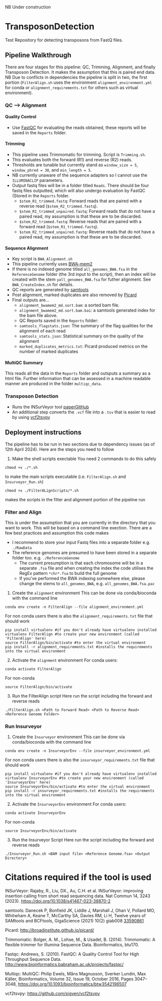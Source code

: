 NB Under construction
# TransposonDetection
Test Repository for detecting transposons from FastQ files.

## Pipeline Walkthrough
There are four stages for this pipeline: QC, Trimming, Alignment, and finally Transposon Detection. It makes the assumption that this is paired end data. NB Due to conflicts in dependencies the pipeline is split in two, the first portion (`FilterAlign.sh` uses the environment `alignment_environment.yml` for conda or `alignment_requirements.txt` for others such as virtual environment).
### QC --> Alignment
#### Quality Control
* Use [FastQC](https://github.com/s-andrews/FastQC) for evaluating the reads obtained, these reports will be saved in the `Reports` folder.
#### Trimming
* This pipeline uses Trimmomatic for trimming. Script is `Trimming.sh`.
* This evaluates both the forward (R1) and reverse (R2) reads.
* Thresholds are tunable but currently stand as `window_size = 5`, `window_phred = 30`, and `min_length = 5`.
* NB currently unaware of the sequence adapters so I cannot use the `ILLUMINACLIP` parameters.
* Output fastq files will be in a folder titled `Reads`. There should be four fastq files outputted, which will also undergo evaluation by FastQC (Stored in the `Reports` folder.
  * `$stem_R1_trimmed.fastq`: Forward reads that are paired with a reverse read (`$stem_R2_trimmed.fastq`).
  * `$stem_R1_trimmed_unpaired.fastq`: Forward reads that do not have a paired read, my assumption is that these are to be discarded.
  * `$stem_R2_trimmed.fastq`: Reverse reads that are paired with a forward read (`$stem_R1_trimmed.fastq`).
  * `$stem_R2_trimmed_unpaired.fastq`: Reverse reads that do not have a paired read, my assumption is that these are to be discarded.
#### Sequence Alignment
* Key script is `BWA_Alignment.sh`
* This pipeline currently uses [BWA-mem2](https://github.com/bwa-mem2/bwa-mem2)
* If there is no indexed genome titled `all_genomes_BWA.fsa` in the `ReferenceGenome` folder (the 3rd input to the script), then an index will be created with the stem `yall_genomes_BWA.fsa` for futher alignment. See `BWA_CreateIndex.sh` for details.
* QC reports are generated by [samtools](https://www.htslib.org/)
* Post alignment, marked duplicates are also removed by [Picard](https://gatk.broadinstitute.org/hc/en-us/articles/360037052812-MarkDuplicates-Picard)
* Final outputs are...
  *   `alignment_bwamem2_md.sort.bam`: a sorted bam file.
  *   `alignment_bwamem2_md.sort.bam.bai`: a samtools generated index for the bam file above.
  *   QC Reports saved in the `Reports` folder:
    * `samtools_flagstats.json`: The summary of the flag qualities for the alignment of each read
    * `samtools_stats.json`: Statistical summary on the quality of the alignment
    * `marked_duplicates_metrics.txt`: Picard produced metrics on the number of marked duplicates

#### MultiQC Summary
This reads all the data in the `Reports` folder and outsputs a summary as a html file. Further information that can be assessed in a machine readable manner are produced in the folder `multiqc_data`.
### Transposon Detection
* Runs the INSurVeyor tool [paper](https://doi.org/10.1038/s41467-023-38870-2)[GitHub](https://github.com/kensung-lab/INSurVeyor)
* An additional step converts the `.vcf` file into a `.tsv` that is easier to read by using [vcf2tsvpy](https://github.com/sigven/vcf2tsvpy)

## Deployment instructions
The pipeline has to be run in two sections due to dependency issues (as of 12th April 2024). Here are the steps you need to follow
1. Make the shell scripts exectable
You need 2 commands to do this safely
``` 
chmod +x ./*.sh 
``` 
to make the main scripts executable (i.e. `FilterAlign.sh` and `Insurveyor_Run.sh`)
``` 
chmod +x ./FilterALignScripts/*.sh 
``` 
makes the scripts in the filter and alignment portion of the pipeline run

### Filter and Align
This is under the assumption that you are currently in the directory that you want to work. This will be based on a command line exection.
There are a few best practices and assumption this code makes
* I recommend to store your input Fastq files into a separate folder e.g. `./RawData`
* The reference genomes are presumed to have been stored in a separate folder too. e.g. `./ReferenceGenome`
  * The current presumption is that each chromosome will be in a separate `.fsa` file and when creating the index the code utilises the RegEx pattern `*chr*.fsa` to build the full genome
  * If you've performed the BWA indexing somewhere else, please change the stems to `all_genomes_BWA`, e.g. `all_genomes_BWA.fsa.pac`

1. Create the `alignment` environment
This can be done via conda/bioconda with the command line 
``` 
conda env create -n FilterAlign --file alignment_environment.yml 
```

For non conda users there is also the `alignment_requirements.txt` file that should work

```
pip install virtualenv #if you don't already have virtualenv installed
virtualenv FilterAlign #to create your new environment (called 'FilterAlign' here)
source FilterAlign/bin/activate #to enter the virtual environment
pip install -r alignment_requirements.txt #installs the requirements into the virtual environment
```

2. Activate the `alignment` environment
For conda users:
```
conda activate FilterAlign
```

For non-conda
```
source FilterAlign/bin/activate
```

3. Run the FilterAlign script
Here run the script including the forward and reverse reads
```
./FilterAlign.sh <Path to Forward Read> <Path to Reverse Read> <Reference Genome Folder>
```
### Run Insurveyor
1. Create the `Insurveyor` environment
This can be done via conda/bioconda with the command line 
``` 
conda env create -n InsurveyorEnv --file insurveyor_environment.yml 
```

For non conda users there is also the `insurveyor_requirements.txt` file that should work

```
pip install virtualenv #if you don't already have virtualenv installed
virtualenv InsurveyorEnv #to create your new environment (called 'InsurveyorEnv' here)
source InsurveyorEnv/bin/activate #to enter the virtual environment
pip install -r insurveyor_requirements.txt #installs the requirements into the virtual environment
```

2. Activate the `InsurveyorEnv` environment
For conda users:
```
conda activate InsurveyorEnv
```

For non-conda
```
source InsurveyorEnv/bin/activate
```

3. Run the Insurveyor Script
Here run the script including the forward and reverse reads
```
./Insurveyor_Run.sh <BAM input file> <Reference Genome.fsa> <Output Directory>
```

# Citations required if the tool is used
INSurVeyor: Rajaby, R., Liu, DX., Au, C.H. et al. INSurVeyor: improving insertion calling from short read sequencing data. Nat Commun 14, 3243 (2023). https://doi.org/10.1038/s41467-023-38870-2

samtools: Danecek P, Bonfield JK, Liddle J, Marshall J, Ohan V, Pollard MO, Whitwham A, Keane T, McCarthy SA, Davies RM, Li H, Twelve years of SAMtools and BCFtools, GigaScience (2021) 10(2) giab008 [33590861](https://pubmed.ncbi.nlm.nih.gov/33590861/)

Picard: http://broadinstitute.github.io/picard/

Trimmomatic: Bolger, A. M., Lohse, M., & Usadel, B. (2014). Trimmomatic: A flexible trimmer for Illumina Sequence Data. Bioinformatics, btu170.

Fastqc: Andrews, S. (2010). FastQC:  A Quality Control Tool for High Throughput Sequence Data. http://www.bioinformatics.babraham.ac.uk/projects/fastqc/

Multiqc: MultiQC: Philip Ewels, Måns Magnusson, Sverker Lundin, Max Käller, Bioinformatics, Volume 32, Issue 19, October 2016, Pages 3047–3048, https://doi.org/10.1093/bioinformatics/btw3542196507

vcf2tsvpy: https://github.com/sigven/vcf2tsvpy
